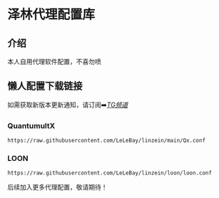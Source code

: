 # 泽林代理配置库

## 介绍
本人自用代理软件配置，不喜勿喷

## 懒人配置下载链接  
如需获取新版本更新通知，请订阅➡️[*TG频道*](https://t.me/ZEROx14)

### QuantumultX
    https://raw.githubusercontent.com/LeLeBay/linzein/main/Qx.conf
    
### LOON
    https://raw.githubusercontent.com/LeLeBay/linzein/loon/loon.conf
后续加入更多代理配置，敬请期待！
